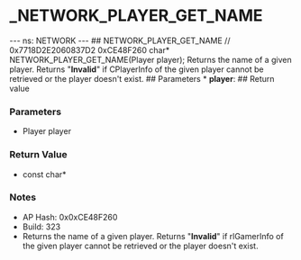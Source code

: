 # _NETWORK_PLAYER_GET_NAME

--- ns: NETWORK --- ## NETWORK_PLAYER_GET_NAME  // 0x7718D2E2060837D2 0xCE48F260 char* NETWORK_PLAYER_GET_NAME(Player player);  Returns the name of a given player. Returns "**Invalid**" if CPlayerInfo of the given player cannot be retrieved or the player doesn't exist.  ## Parameters * **player**:  ## Return value

### Parameters
* Player player

### Return Value
* const char*

### Notes
* AP Hash: 0x0xCE48F260
* Build: 323
* Returns the name of a given player. Returns "**Invalid**" if rlGamerInfo of the given player cannot be retrieved or the player doesn't exist.

